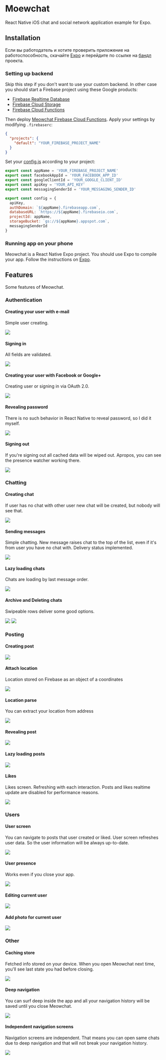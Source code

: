 # Moewchat
React Native iOS chat and social network application example for Expo.

## Installation

Если вы работодатель и хотите проверить приложение на работоспособность, скачайте [Expo](https://itunes.apple.com/app/apple-store/id982107779) и перейдите по ссылке на [бандл](https://expo.io/@omiceron/meowchat) проекта.

### Setting up backend
Skip this step if you don't want to use your custom backend. In other case you should start a Firebase project using these Google products:
* [Firebase Realtime Database](https://firebase.google.com/products/realtime-database/)
* [Firebase Cloud Storage](https://firebase.google.com/products/storage/)
* [Firebase Cloud Functions](https://firebase.google.com/products/functions/)

Then deploy [Meowchat Firebase Cloud Functions](https://github.com/omiceron/firebase-functions-example). Apply your settings by modifying `.firebaserc`:
```json
{
  "projects": {
    "default": "YOUR_FIREBASE_PROJECT_NAME"
  }
}
```

Set your [config.js](src/config.js) according to your project:
```js
export const appName = 'YOUR_FIREBASE_PROJECT_NAME'
export const facebookAppId = 'YOUR_FACEBOOK_APP_ID'
export const googleClientId = 'YOUR_GOOGLE_CLIENT_ID'
export const apiKey = 'YOUR_API_KEY'
export const messagingSenderId = 'YOUR_MESSAGING_SENDER_ID'

export const config = {
  apiKey,
  authDomain: `${appName}.firebaseapp.com`,
  databaseURL: `https://${appName}.firebaseio.com`,
  projectId: appName,
  storageBucket: `gs://${appName}.appspot.com`,
  messagingSenderId
}
```
### Running app on your phone
Meowchat is a React Native Expo project. You should use Expo to compile your app. Follow the instructions on [Expo](https://expo.io/).

## Features
Some features of Meowchat.

### Authentication
#### Creating your user with e-mail
Simple user creating.

![](https://media.giphy.com/media/8PBhMwzvBxoqrAVnaI/giphy.gif)

#### Signing in
All fields are validated.

![](https://media.giphy.com/media/2sbLWwUPztCxPq21Cv/giphy.gif)

#### Creating your user with Facebook or Google+
Creating user or signing in via OAuth 2.0.

![](https://media.giphy.com/media/woeRYRKL4f9mZ0Nv20/giphy.gif)

#### Revealing password
There is no such behavior in React Native to reveal password, so I did it myself.

![](https://media.giphy.com/media/iee6cDJjplRxryzc1w/giphy.gif)

#### Signing out
If you're signing out all cached data will be wiped out. Apropos, you can see the presence watcher working there.

![](https://media.giphy.com/media/5SBLekZH5RPMMDOFOW/giphy.gif)

### Chatting

#### Creating chat
If user has no chat with other user new chat will be created, but nobody will see that.

![](https://media.giphy.com/media/ScBNh9A3UPabj7eFjB/giphy.gif)

#### Sending messages
Simple chatting. New message raises chat to the top of the list, even if it's from user you have no chat with. Delivery status implemented.

![](https://media.giphy.com/media/xWfaOMKpqRd2UPsJzc/giphy.gif)

#### Lazy loading chats
Chats are loading by last message order.

![](https://media.giphy.com/media/ReBwkQvACPKkUslvkf/giphy.gif)

#### Archive and Deleting chats
Swipeable rows deliver some good options.

![](https://media.giphy.com/media/KyyZakKyp8TB6MQP5X/giphy.gif)
![](https://media.giphy.com/media/jy1RFIdpQ6yiD14MKB/giphy.gif)

### Posting

#### Creating post

![](https://media.giphy.com/media/23dQTW9QPAJTYATE7B/giphy.gif)

#### Attach location
Location stored on Firebase as an object of a coordinates

![](https://media.giphy.com/media/d2S8bKdxqSVKc1oKsd/giphy.gif)

#### Location parse
You can extract your location from address

![](https://media.giphy.com/media/9rlv85NylAXvcmDfvv/giphy.gif)

#### Revealing post

![](https://media.giphy.com/media/1hMaBK8zJCb4ea8Eum/giphy.gif)

#### Lazy loading posts

![](https://media.giphy.com/media/2SYqtUZVygVt81e6qV/giphy.gif)

#### Likes
Likes screen. Refreshing with each interaction. Posts and likes realtime update are disabled for performance reasons.

![](https://media.giphy.com/media/8Z5Ozn2IYm0Zi46nZ1/giphy.gif)

### Users

#### User screen
You can navigate to posts that user created or liked. User screen refreshes user data. So the user information will be always up-to-date.

![](https://media.giphy.com/media/31WWI0XlrHuqyOfamK/giphy.gif)

#### User presence
Works even if you close your app.

![](https://media.giphy.com/media/yN5yGzdzMx1ulBB2My/giphy.gif)

#### Editing current user

![](https://media.giphy.com/media/33G91Npxpg7GjQxnLK/giphy.gif)

#### Add photo for current user

![](https://media.giphy.com/media/9oI623JG6TIzvOOFe5/giphy.gif)

### Other
#### Caching store
Fetched info stored on your device. When you open Meowchat next time, you'll see last state you had before closing.

![](https://media.giphy.com/media/1yMPVby8mafX2nprpN/giphy.gif)

#### Deep navigation
You can surf deep inside the app and all your navigation history will be saved until you close Meowchat.

![](https://media.giphy.com/media/TgFmTo7K3c0NSkLzy5/giphy.gif)

#### Independent navigation screens
Navigation screens are independent. That means you can open same chats due to deep navigation and that will not break your navigation history.

![](https://media.giphy.com/media/2sYDjdZ9tppLsJtrPK/giphy.gif)
